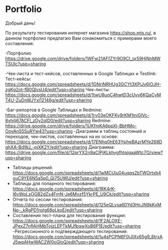 # Portfolio
Добрый день!

По результату тестирования интернет магазина https://shop.mts.ru/, в данном портфолио предлагаю Вам ознакомиться с примерами моего составления:

-Портфолио
https://drive.google.com/drive/folders/1WFw21AFfZYr9O9CI_qr59HjNnMWTSUlc?usp=sharing

-Чек-листа и тест-кейсов, составленных в Google Таблицах и Testlink:
Тест-кейсы:
https://docs.google.com/spreadsheets/d/1GNriNRHUg3GCYt3XPiJv6lOJH-zgKg2ot-fB0QlvsU4/edit?usp=sharing
Чек-листы:
https://docs.google.com/spreadsheets/d/1twU8uoC4hwtD3cUvv6KQaCyMT4U-ZuDnWJYxl12146g/edit?usp=sharing

-Баг-репортов в Google Таблицах и Redmine:
https://docs.google.com/spreadsheets/d/1rv03eOKFKy9rKM1miGlVc-8vhilj67ACFl_zDy2qID0/edit?usp=sharing
Redmine:
https://drive.google.com/drive/folders/1UKfmKA6ppXj-BbHMo-OovAn55SuRYw43?usp=sharing
-Диаграмм и таблиц состояний и переходов, чек-листов, составленных на их основе:
https://docs.google.com/spreadsheets/d/17ENhq0hE63YsjheBAzrMYe268DghXA-BdWJ_-pjXK2Y/edit?usp=sharing
Диаграмма:
https://drive.google.com/file/d/12prYX2n9aClPjKLkhygfhtqjgaaWtc7O/view?usp=sharing
- Таблицы решений:
https://docs.google.com/spreadsheets/d/1wMCUiu04uqqs2bTWOrtxb4ouC9YE6N5a5p0_Qj75UWU/edit?usp=sharing
- Таблицы для попарного тестирования:
https://docs.google.com/spreadsheets/d/1RK4rK-I6vWpLsOGB2dZs4FmN-Je6Mvzf5YkrPE_U9Ck/edit?usp=sharing
- Отчета по сессии тестирования:
https://docs.google.com/spreadsheets/d/125eQLvsa6DYd3HcJN9kKxMNp-_kRgPD1rplg68pLkoE/edit?usp=sharing
- Составления тест-плана для тестирования функции:
https://docs.google.com/spreadsheets/d/1F2ALOXE-JPexZ7nfIAHMbTojzLEPTkMJfbqwXoB6P1E/edit?usp=sharing
-Регрессионного и подтверждающего тестирования:
https://docs.google.com/spreadsheets/d/1u4sPCPN6F0jJIXv65g9_6trxAJ5wpAHwWAC2W0oGloQ/edit?usp=sharing

